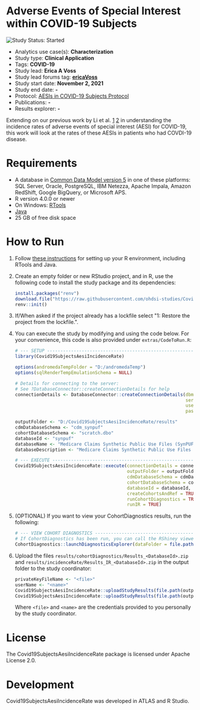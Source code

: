 Adverse Events of Special Interest within COVID-19 Subjects
=============

<img src="https://img.shields.io/badge/Study%20Status-Started-blue.svg" alt="Study Status: Started">

- Analytics use case(s): **Characterization**
- Study type: **Clinical Application**
- Tags: **COVID-19**
- Study lead: **Erica A Voss**
- Study lead forums tag: **[ericaVoss](https://forums.ohdsi.org/u/ericaVoss)**
- Study start date: **November 2, 2021**
- Study end date: **-**
- Protocol: [AESIs in COVID-19 Subjects Protocol](https://ohdsi-studies.github.io/Covid19SubjectsAesiIncidenceRate/Protocol.html)
- Publications: **-**
- Results explorer: **-**

Extending on our previous work by Li et al. [1](https://github.com/ohdsi-studies/Covid19VaccineAesiIncidenceRate) [2](https://pubmed.ncbi.nlm.nih.gov/33791732/) in understanding the incidence rates of adverse events of special interest (AESI) for COVID-19, this work will look at the rates of these AESIs in patients who had COVDI-19 disease.

# Requirements
- A database in [Common Data Model version 5](https://github.com/OHDSI/CommonDataModel) in one of these platforms: SQL Server, Oracle, PostgreSQL, IBM Netezza, Apache Impala, Amazon RedShift, Google BigQuery, or Microsoft APS.
- R version 4.0.0 or newer
- On Windows: [RTools](http://cran.r-project.org/bin/windows/Rtools/)
- [Java](http://java.com)
- 25 GB of free disk space

# How to Run
1. Follow [these instructions](https://ohdsi.github.io/Hades/rSetup.html) for setting up your R environment, including RTools and Java. 

2. Create an empty folder or new RStudio project, and in R, use the following code to install the study package and its dependencies:

    ```r
    install.packages("renv")
    download.file("https://raw.githubusercontent.com/ohdsi-studies/Covid19SubjectsAesiIncidenceRate/master/renv.lock", "renv.lock")
    renv::init()
    ```

3. If/When asked if the project already has a lockfile select "1: Restore the project from the lockfile.".

4. You can execute the study by modifying and using the code below. For your convenience, this code is also provided under `extras/CodeToRun.R`:
	
	```r
	# --- SETUP --------------------------------------------------------------------
	library(Covid19SubjectsAesiIncidenceRate)

	options(andromedaTempFolder = "D:/andromedaTemp")
	options(sqlRenderTempEmulationSchema = NULL)

	# Details for connecting to the server:
	# See ?DatabaseConnector::createConnectionDetails for help
	connectionDetails <- DatabaseConnector::createConnectionDetails(dbms = "postgresql",
																	server = "some.server.com/ohdsi",
																	user = "joe",
																	password = "secret")

	outputFolder <- "D:/Covid19SubjectsAesiIncidenceRate/results"
	cdmDatabaseSchema <- "cdm_synpuf"
	cohortDatabaseSchema <- "scratch.dbo"
	databaseId <- "synpuf"
	databaseName <- "Medicare Claims Synthetic Public Use Files (SynPUFs)"
	databaseDescription <- "Medicare Claims Synthetic Public Use Files (SynPUFs) were created to allow interested parties to gain familiarity using Medicare claims data while protecting beneficiary privacy. These files are intended to promote development of software and applications that utilize files in this format, train researchers on the use and complexities of Centers for Medicare and Medicaid Services (CMS) claims, and support safe data mining innovations. The SynPUFs were created by combining randomized information from multiple unique beneficiaries and changing variable values. This randomization and combining of beneficiary information ensures privacy of health information."

	# --- EXECUTE ------------------------------------------------------------------
	Covid19SubjectsAesiIncidenceRate::execute(connectionDetails = connectionDetails,
											  outputFolder = outputFolder,
											  cdmDatabaseSchema = cdmDatabaseSchema,
											  cohortDatabaseSchema = cohortDatabaseSchema,
											  databaseId = databaseId,
											  createCohortsAndRef = TRUE,
											  runCohortDiagnostics = TRUE,
											  runIR = TRUE)
	```

5. (OPTIONAL) If you want to view your CohortDiagnostics results, run the following:

    ```r
    # --- VIEW COHORT DIAGNOSTICS --------------------------------------------------
    # If CohortDiagnostics has been run, you can call the RShiney viewer like this:
    CohortDiagnostics::launchDiagnosticsExplorer(dataFolder = file.path(outputFolder,"cohortDiagnostics"))
    ```	

6. Upload the files ```results/cohortDiagnostics/Results_<DatabaseId>.zip``` and ```results/incidenceRate/Results_IR_<DatabaseId>.zip``` in the output folder to the study coordinator:
 
    ```r
    privateKeyFileName <- "<file>"
    userName <- "<name>"
    Covid19SubjectsAesiIncidenceRate::uploadStudyResults(file.path(outputFolder,"cohortDiagnostics"), privateKeyFileName, userName)
    Covid19SubjectsAesiIncidenceRate::uploadStudyResults(file.path(outputFolder, "incidenceRate"), privateKeyFileName, userName)
    ```
	
    Where ```<file>``` and ```<name>``` are the credentials provided to you personally by the study coordinator.

# License 
The Covid19SubjectsAesiIncidenceRate package is licensed under Apache License 2.0.

# Development

Covid19SubjectsAesiIncidenceRate was developed in ATLAS and R Studio.
